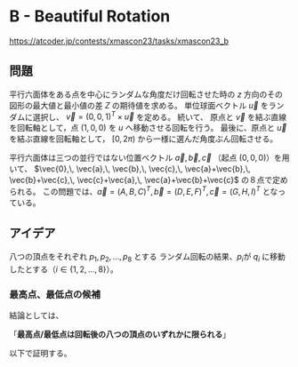# B - Beautiful Rotation
https://atcoder.jp/contests/xmascon23/tasks/xmascon23_b

## 問題
平行六面体をある点を中心にランダムな角度だけ回転させた時の $`z`$ 方向のその図形の最大値と最小値の差 $Z$ の期待値を求める。
単位球面ベクトル $`\vec{u}`$ をランダムに選択し、 $`\vec{v} = (0, 0, 1)^T \times \vec{u}`$ を定める。
続いて、
原点と $`\vec{v}`$ を結ぶ直線を回転軸として，点 $`(1,0,0)`$ を $`u`$ へ移動させる回転を行う。
最後に、原点と $`\vec{u}`$ を結ぶ直線を回転軸として， $`[0,2π)`$ から一様に選んだ角度ぶん回転させる。

平行六面体は三つの並行ではない位置ベクトル $`\vec{a}, \vec{b}, \vec{c}`$ （起点 $`(0, 0, 0)`$）を用いて、
$`\vec{0},\, \vec{a},\, \vec{b},\, \vec{c},\, \vec{a}+\vec{b},\, \vec{b}+\vec{c},\, \vec{c}+\vec{a},\, \vec{a}+\vec{b}+\vec{c}`$ の８点で定められる。
この問題では、$`\vec{a} = (A, B, C)^T, \, \vec{b} = (D, E, F)^T, \, \vec{c} = (G, H, I)^T`$ となっている。


## アイデア

八つの頂点をそれぞれ $`p_1, p_2, ..., p_8`$ とする
ランダム回転の結果、$`p_i`$が $`q_i`$ に移動したとする（$`i \in \{1, 2, ..., 8\}`$）。

### 最高点、最低点の候補
結論としては、

「**最高点/最低点は回転後の八つの頂点のいずれかに限られる**」


以下で証明する。







